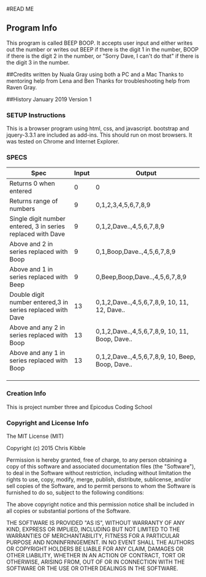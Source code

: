 #READ ME

## Program Info
This program is called BEEP BOOP.
It accepts user input and either writes out the number or writes out BEEP if there is the digit 1 in the number, BOOP if there is the digit 2 in the number, or "Sorry Dave, I can't do that" if there is the digit 3 in the number.

##Credits
written by Nuala Gray using both a PC and a Mac
Thanks to mentoring help from Lena and Ben
Thanks for troubleshooting help from Raven Gray.

##History
January 2019
Version 1

### SETUP Instructions
This is a browser program using html, css, and javascript. bootstrap and jquery-3.3.1 are included as add-ins. This should run on most browsers. It was tested on Chrome and Internet Explorer.

### SPECS

| Spec | Input | Output |
| ------ | ------ | ------ |
| Returns 0 when entered | 0 | 0 |
| Returns range of numbers | 9 | 0,1,2,3,4,5,6,7,8,9 |
| Single digit number entered, 3 in series replaced with Dave| 9 | 0,1,2,Dave..,4,5,6,7,8,9|
| Above and 2 in series replaced with Boop| 9 | 0,1,Boop,Dave..,4,5,6,7,8,9|
| Above and 1 in series replaced with Beep| 9 | 0,Beep,Boop,Dave..,4,5,6,7,8,9|
| Double digit number entered,3 in series replaced with Dave  | 13 | 0,1,2,Dave..,4,5,6,7,8,9, 10, 11, 12, Dave.. |
| Above and any 2 in series replaced with Boop  | 13 | 0,1,2,Dave..,4,5,6,7,8,9, 10, 11, Boop, Dave.. |
| Above and any 1 in series replaced with Boop  | 13 | 0,1,2,Dave..,4,5,6,7,8,9, 10, Beep, Boop, Dave.. |
|  |  |  |
|  |  |  |
|  |  |  |

### Creation Info
This is project number three and Epicodus Coding School

### Copyright and License Info
The MIT License (MIT)

Copyright (c) 2015 Chris Kibble

Permission is hereby granted, free of charge, to any person obtaining a copy of this software and associated documentation files (the "Software"), to deal in the Software without restriction, including without limitation the rights to use, copy, modify, merge, publish, distribute, sublicense, and/or sell copies of the Software, and to permit persons to whom the Software is furnished to do so, subject to the following conditions:

The above copyright notice and this permission notice shall be included in all copies or substantial portions of the Software.

THE SOFTWARE IS PROVIDED "AS IS", WITHOUT WARRANTY OF ANY KIND, EXPRESS OR IMPLIED, INCLUDING BUT NOT LIMITED TO THE WARRANTIES OF MERCHANTABILITY, FITNESS FOR A PARTICULAR PURPOSE AND NONINFRINGEMENT. IN NO EVENT SHALL THE AUTHORS OR COPYRIGHT HOLDERS BE LIABLE FOR ANY CLAIM, DAMAGES OR OTHER LIABILITY, WHETHER IN AN ACTION OF CONTRACT, TORT OR OTHERWISE, ARISING FROM, OUT OF OR IN CONNECTION WITH THE SOFTWARE OR THE USE OR OTHER DEALINGS IN THE SOFTWARE.
